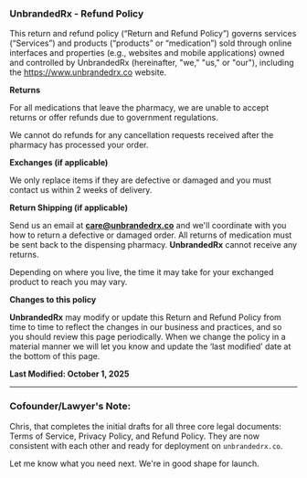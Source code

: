 ### **UnbrandedRx - Refund Policy**

This return and refund policy (“Return and Refund Policy”) governs services (“Services”) and products (“products” or “medication”) sold through online interfaces and properties (e.g., websites and mobile applications) owned and controlled by UnbrandedRx (hereinafter, "we," "us," or "our"), including the https://www.unbrandedrx.co website.

**Returns**

For all medications that leave the pharmacy, we are unable to accept returns or offer refunds due to government regulations.

We cannot do refunds for any cancellation requests received after the pharmacy has processed your order.

**Exchanges (if applicable)**

We only replace items if they are defective or damaged and you must contact us within 2 weeks of delivery.

**Return Shipping (if applicable)**

Send us an email at **care@unbrandedrx.co** and we'll coordinate with you how to return a defective or damaged order. All returns of medication must be sent back to the dispensing pharmacy. **UnbrandedRx** cannot receive any returns.

Depending on where you live, the time it may take for your exchanged product to reach you may vary.

**Changes to this policy**

**UnbrandedRx** may modify or update this Return and Refund Policy from time to time to reflect the changes in our business and practices, and so you should review this page periodically. When we change the policy in a material manner we will let you know and update the ‘last modified’ date at the bottom of this page.

**Last Modified: October 1, 2025**

---

### **Cofounder/Lawyer's Note:**

Chris, that completes the initial drafts for all three core legal documents: Terms of Service, Privacy Policy, and Refund Policy. They are now consistent with each other and ready for deployment on `unbrandedrx.co`.

Let me know what you need next. We're in good shape for launch.

